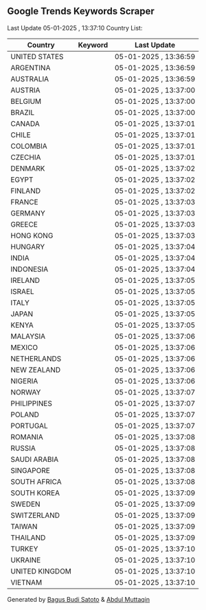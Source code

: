 
## Google Trends Keywords Scraper

Last Update 05-01-2025 , 13:37:10
Country List:

| Country | Keyword | Last Update |
| --- | --- | --- |
| UNITED STATES |  | 05-01-2025 , 13:36:59 |
| ARGENTINA |  | 05-01-2025 , 13:36:59 |
| AUSTRALIA |  | 05-01-2025 , 13:36:59 |
| AUSTRIA |  | 05-01-2025 , 13:37:00 |
| BELGIUM |  | 05-01-2025 , 13:37:00 |
| BRAZIL |  | 05-01-2025 , 13:37:00 |
| CANADA |  | 05-01-2025 , 13:37:01 |
| CHILE |  | 05-01-2025 , 13:37:01 |
| COLOMBIA |  | 05-01-2025 , 13:37:01 |
| CZECHIA |  | 05-01-2025 , 13:37:01 |
| DENMARK |  | 05-01-2025 , 13:37:02 |
| EGYPT |  | 05-01-2025 , 13:37:02 |
| FINLAND |  | 05-01-2025 , 13:37:02 |
| FRANCE |  | 05-01-2025 , 13:37:03 |
| GERMANY |  | 05-01-2025 , 13:37:03 |
| GREECE |  | 05-01-2025 , 13:37:03 |
| HONG KONG |  | 05-01-2025 , 13:37:03 |
| HUNGARY |  | 05-01-2025 , 13:37:04 |
| INDIA |  | 05-01-2025 , 13:37:04 |
| INDONESIA |  | 05-01-2025 , 13:37:04 |
| IRELAND |  | 05-01-2025 , 13:37:05 |
| ISRAEL |  | 05-01-2025 , 13:37:05 |
| ITALY |  | 05-01-2025 , 13:37:05 |
| JAPAN |  | 05-01-2025 , 13:37:05 |
| KENYA |  | 05-01-2025 , 13:37:05 |
| MALAYSIA |  | 05-01-2025 , 13:37:06 |
| MEXICO |  | 05-01-2025 , 13:37:06 |
| NETHERLANDS |  | 05-01-2025 , 13:37:06 |
| NEW ZEALAND |  | 05-01-2025 , 13:37:06 |
| NIGERIA |  | 05-01-2025 , 13:37:06 |
| NORWAY |  | 05-01-2025 , 13:37:07 |
| PHILIPPINES |  | 05-01-2025 , 13:37:07 |
| POLAND |  | 05-01-2025 , 13:37:07 |
| PORTUGAL |  | 05-01-2025 , 13:37:07 |
| ROMANIA |  | 05-01-2025 , 13:37:08 |
| RUSSIA |  | 05-01-2025 , 13:37:08 |
| SAUDI ARABIA |  | 05-01-2025 , 13:37:08 |
| SINGAPORE |  | 05-01-2025 , 13:37:08 |
| SOUTH AFRICA |  | 05-01-2025 , 13:37:08 |
| SOUTH KOREA |  | 05-01-2025 , 13:37:09 |
| SWEDEN |  | 05-01-2025 , 13:37:09 |
| SWITZERLAND |  | 05-01-2025 , 13:37:09 |
| TAIWAN |  | 05-01-2025 , 13:37:09 |
| THAILAND |  | 05-01-2025 , 13:37:09 |
| TURKEY |  | 05-01-2025 , 13:37:10 |
| UKRAINE |  | 05-01-2025 , 13:37:10 |
| UNITED KINGDOM |  | 05-01-2025 , 13:37:10 |
| VIETNAM |  | 05-01-2025 , 13:37:10 |

Generated by [Bagus Budi Satoto](https://github.com/bagussatoto/) & [Abdul Muttaqin](https://github.com/fdciabdul/)
